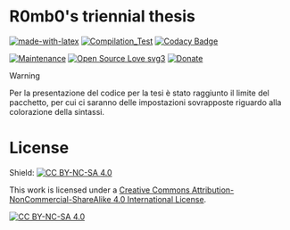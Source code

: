 # R0mb0's triennial thesis

[![made-with-latex](https://img.shields.io/badge/Made%20with-LaTeX-1f425f.svg)](https://www.latex-project.org/)
[![Compilation_Test](https://github.com/R0mb0/Triennial_thesis_of_R0mb0/actions/workflows/Compilation_Test.yml/badge.svg)](https://github.com/R0mb0/Triennial_thesis_of_R0mb0/actions/workflows/Compilation_Test.yml)
[![Codacy Badge](https://app.codacy.com/project/badge/Grade/29972b424eb94c83b7a72a5720cead72)](https://app.codacy.com/gh/R0mb0/Triennial_thesis_of_R0mb0/dashboard?utm_source=gh&utm_medium=referral&utm_content=&utm_campaign=Badge_grade)

[![Maintenance](https://img.shields.io/badge/Maintained%3F-yes-green.svg)](https://github.com/R0mb0/Triennial_thesis_of_R0mb0)
[![Open Source Love svg3](https://badges.frapsoft.com/os/v3/open-source.svg?v=103)](https://github.com/R0mb0/Triennial_thesis_of_R0mb0)
[![Donate](https://img.shields.io/badge/PayPal-Donate%20to%20Author-blue.svg)](http://paypal.me/R0mb0)

> [!WARNING]  
> Per la presentazione del codice per la tesi è stato raggiunto il limite del pacchetto, per cui ci saranno delle impostazioni sovrapposte riguardo alla colorazione della sintassi.


# License
Shield: [![CC BY-NC-SA 4.0][cc-by-nc-sa-shield]][cc-by-nc-sa]

This work is licensed under a
[Creative Commons Attribution-NonCommercial-ShareAlike 4.0 International License][cc-by-nc-sa].

[![CC BY-NC-SA 4.0][cc-by-nc-sa-image]][cc-by-nc-sa]

[cc-by-nc-sa]: http://creativecommons.org/licenses/by-nc-sa/4.0/
[cc-by-nc-sa-image]: https://licensebuttons.net/l/by-nc-sa/4.0/88x31.png
[cc-by-nc-sa-shield]: https://img.shields.io/badge/License-CC%20BY--NC--SA%204.0-lightgrey.svg
